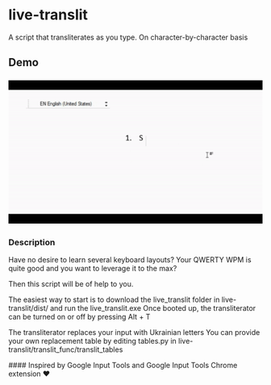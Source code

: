 # live-translit
A script that transliterates as you type. On character-by-character basis
## Demo
### ![Demo](live-translit-demo.gif)
### Description
<p>Have no desire to learn several keyboard layouts? Your QWERTY WPM is quite good and you want to leverage it to the max?</p>
Then this script will be of help to you.
<p>The easiest way to start is to download the live_translit folder in live-translit/dist/ and run the live_translit.exe
Once booted up, the transliterator can be turned on or off by pressing Alt + T</p>
<p>
The transliterator replaces your input with Ukrainian letters
You can provide your own replacement table by editing tables.py in live-translit/translit_func/translit_tables</p>
#### Inspired by Google Input Tools and Google Input Tools Chrome extension ❤


